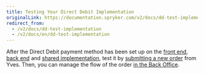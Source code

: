 ```yaml
---
title: Testing Your Direct Debit Implementation
originalLink: https://documentation.spryker.com/v2/docs/dd-test-implementation
redirect_from:
  - /v2/docs/dd-test-implementation
  - /v2/docs/en/dd-test-implementation
---
```


After the Direct Debit payment method has been set up on the [front end](/docs/scos/dev/developer-guides/201903.0/development-guide/back-end/data-manipulation/payment-methods/direct-debit-example-implementation/implementation-of-direct-debit-in-yves.html), [back end](/docs/scos/dev/developer-guides/201903.0/development-guide/back-end/data-manipulation/payment-methods/direct-debit-example-implementation/implementation-of-direct-debit-in-zed.html) and [shared implementation](/docs/scos/dev/developer-guides/201903.0/development-guide/back-end/data-manipulation/payment-methods/direct-debit-example-implementation/implementation-of-direct-debit-in-the-shared-layer.html), test it by [submitting a new order](/docs/scos/user/user-guides/201903.0/shop-user-guide/checkout/shop-guide-checkout.html) from Yves. Then, you can manage the flow of the order [in the Back Office](/docs/scos/user/user-guides/201903.0/back-office-user-guide/sales/orders/managing-orders.html).
